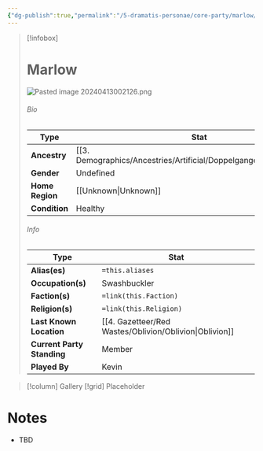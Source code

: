 ```yaml
---
{"dg-publish":true,"permalink":"/5-dramatis-personae/core-party/marlow/","noteIcon":""}
---
```



> [!infobox]
> # Marlow
> ![Pasted image 20240413002126.png](/img/user/x.%20Assets/Attachments/Pasted%20image%2020240413002126.png)
> ###### Bio
> Type |  Stat |
> ---|---|
> **Ancestry** | [[3. Demographics/Ancestries/Artificial/Doppelganger\|Doppelganger]] |
> **Gender** | Undefined |
> **Home Region** | [[Unknown\|Unknown]] |
> **Condition** | Healthy |
> ###### Info
> Type |  Stat |
> ---|---|
> **Alias(es)** | `=this.aliases` |
> **Occupation(s)** | Swashbuckler |
> **Faction(s)** | `=link(this.Faction)` |
> **Religion(s)** | `=link(this.Religion)` |
> **Last Known Location** | [[4. Gazetteer/Red Wastes/Oblivion/Oblivion\|Oblivion]] |
> **Current Party Standing** | Member |
 > **Played By** | Kevin |

> [!column] Gallery 
> [!grid] 
> Placeholder

# Notes

- TBD

